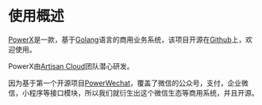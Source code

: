 
# 使用概述

[PowerX](https://github.com/ArtisanCloud/PowerX)是一款，基于[Golang](https://golang.org)语言的商用业务系统，该项目开源在[Github](https://github.com/ArtisanCloud/PowerX)上，欢迎使用。

PowerX由[Artisan Cloud](https://github.com/ArtisanCloud)团队潜心研发。

因为基于第一个开源项目[PowerWechat](https://github.com/ArtisanCloud/PowerWechat)，覆盖了微信的公众号，支付，企业微信，小程序等接口模块，所以我们就衍生出这个微信生态等商用系统，并且开源。
